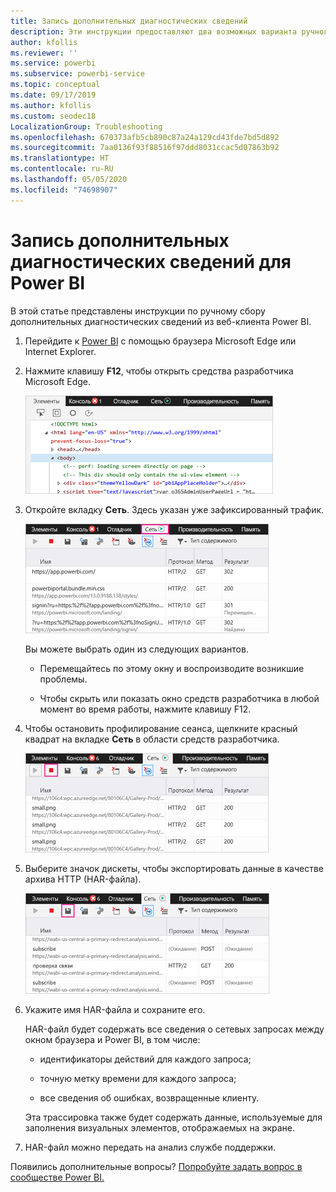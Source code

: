 ```yaml
---
title: Запись дополнительных диагностических сведений
description: Эти инструкции предоставляют два возможных варианта ручного сбора дополнительных диагностических сведений из веб-клиента Power BI.
author: kfollis
ms.reviewer: ''
ms.service: powerbi
ms.subservice: powerbi-service
ms.topic: conceptual
ms.date: 09/17/2019
ms.author: kfollis
ms.custom: seodec18
LocalizationGroup: Troubleshooting
ms.openlocfilehash: 670373afb5cb890c87a24a129cd43fde7bd5d892
ms.sourcegitcommit: 7aa0136f93f88516f97ddd8031ccac5d07863b92
ms.translationtype: HT
ms.contentlocale: ru-RU
ms.lasthandoff: 05/05/2020
ms.locfileid: "74698907"
---
```

# <a name="capture-additional-diagnostic-information-for-power-bi"></a>Запись дополнительных диагностических сведений для Power BI

В этой статье представлены инструкции по ручному сбору дополнительных диагностических сведений из веб-клиента Power BI.

1. Перейдите к [Power BI](https://app.powerbi.com) с помощью браузера Microsoft Edge или Internet Explorer.

1. Нажмите клавишу **F12**, чтобы открыть средства разработчика Microsoft Edge.

   ![Снимок экрана вкладки элементов в средствах разработчика Microsoft Edge.](media/service-admin-capturing-additional-diagnostic-information-for-power-bi/edge-developer-tools.png)

1. Откройте вкладку **Сеть**. Здесь указан уже зафиксированный трафик.

   ![Снимок экрана вкладки "Сеть" в средствах разработчика Microsoft Edge.](media/service-admin-capturing-additional-diagnostic-information-for-power-bi/edge-network-tab.png)

    Вы можете выбрать один из следующих вариантов.

    * Перемещайтесь по этому окну и воспроизводите возникшие проблемы.

    * Чтобы скрыть или показать окно средств разработчика в любой момент во время работы, нажмите клавишу F12.

1. Чтобы остановить профилирование сеанса, щелкните красный квадрат на вкладке **Сеть** в области средств разработчика.

   ![Снимок экрана вкладки "Сеть" в области средств разработчика Microsoft Edge с выделенной кнопкой Stop (Стоп).](media/service-admin-capturing-additional-diagnostic-information-for-power-bi/edge-network-tab-stop.png)

1. Выберите значок дискеты, чтобы экспортировать данные в качестве архива HTTP (HAR-файла).

   ![Снимок экрана вкладки "Сеть" в области средств разработчика Microsoft Edge с выделенным значком дискеты.](media/service-admin-capturing-additional-diagnostic-information-for-power-bi/edge-network-tab-save.png)

1. Укажите имя HAR-файла и сохраните его.

    HAR-файл будет содержать все сведения о сетевых запросах между окном браузера и Power BI, в том числе:

    * идентификаторы действий для каждого запроса;

    * точную метку времени для каждого запроса;

    * все сведения об ошибках, возвращенные клиенту.

    Эта трассировка также будет содержать данные, используемые для заполнения визуальных элементов, отображаемых на экране.

1. HAR-файл можно передать на анализ службе поддержки.

Появились дополнительные вопросы? [Попробуйте задать вопрос в сообществе Power BI.](https://community.powerbi.com/)
